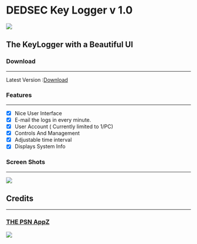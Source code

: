 # DEDSEC Key Logger v 1.0 
![](http://i.imgur.com/60LYyEh.jpg)
## The KeyLogger with a Beautiful UI

### Download
-------------

Latest Version :[Download]( https://github.com/PSNAppz/KeyLogger/releases/tag/V1.0)

### Features 
--------------------
- [x] Nice User Interface 
- [x] E-mail the logs in every minute.
- [x] User Account ( Currently limited to 1/PC)
- [x] Controls And Management
- [x] Adjustable time interval
- [x] Displays System Info 

### Screen Shots
-------------------------
![](http://i.imgur.com/qx9OlcX.png)

## Credits
------
###  [THE PSN AppZ](http://thepsnappz.me )
![](http://i.imgur.com/MEqEABE.jpg)
